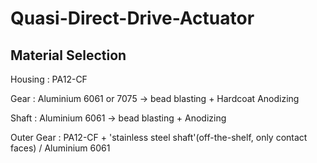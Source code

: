 # Quasi-Direct-Drive-Actuator

## Material Selection
Housing : PA12-CF 

Gear : Aluminium 6061 or 7075 -> bead blasting + Hardcoat Anodizing

Shaft : Aluminium 6061 -> bead blasting + Anodizing

Outer Gear : PA12-CF + 'stainless steel shaft'(off-the-shelf, only contact faces) / Aluminium 6061


